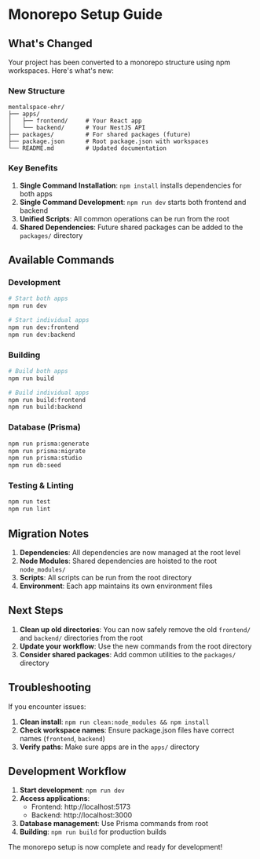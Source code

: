 # Monorepo Setup Guide

## What's Changed

Your project has been converted to a monorepo structure using npm workspaces. Here's what's new:

### New Structure
```
mentalspace-ehr/
├── apps/
│   ├── frontend/     # Your React app
│   └── backend/      # Your NestJS API
├── packages/         # For shared packages (future)
├── package.json      # Root package.json with workspaces
└── README.md         # Updated documentation
```

### Key Benefits

1. **Single Command Installation**: `npm install` installs dependencies for both apps
2. **Single Command Development**: `npm run dev` starts both frontend and backend
3. **Unified Scripts**: All common operations can be run from the root
4. **Shared Dependencies**: Future shared packages can be added to the `packages/` directory

## Available Commands

### Development
```bash
# Start both apps
npm run dev

# Start individual apps
npm run dev:frontend
npm run dev:backend
```

### Building
```bash
# Build both apps
npm run build

# Build individual apps
npm run build:frontend
npm run build:backend
```

### Database (Prisma)
```bash
npm run prisma:generate
npm run prisma:migrate
npm run prisma:studio
npm run db:seed
```

### Testing & Linting
```bash
npm run test
npm run lint
```

## Migration Notes

1. **Dependencies**: All dependencies are now managed at the root level
2. **Node Modules**: Shared dependencies are hoisted to the root `node_modules/`
3. **Scripts**: All scripts can be run from the root directory
4. **Environment**: Each app maintains its own environment files

## Next Steps

1. **Clean up old directories**: You can now safely remove the old `frontend/` and `backend/` directories from the root
2. **Update your workflow**: Use the new commands from the root directory
3. **Consider shared packages**: Add common utilities to the `packages/` directory

## Troubleshooting

If you encounter issues:

1. **Clean install**: `npm run clean:node_modules && npm install`
2. **Check workspace names**: Ensure package.json files have correct names (`frontend`, `backend`)
3. **Verify paths**: Make sure apps are in the `apps/` directory

## Development Workflow

1. **Start development**: `npm run dev`
2. **Access applications**:
   - Frontend: http://localhost:5173
   - Backend: http://localhost:3000
3. **Database management**: Use Prisma commands from root
4. **Building**: `npm run build` for production builds

The monorepo setup is now complete and ready for development! 